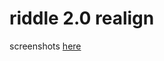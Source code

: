 # riddle 2.0 realign
 
screenshots [here](https://www.dropbox.com/sh/aibxda27tuoujfv/AADtsFfD2ZID9bnq755ag2maa?dl=0)